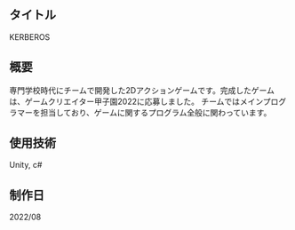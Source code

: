 ## タイトル
KERBEROS

## 概要
専門学校時代にチームで開発した2Dアクションゲームです。完成したゲームは、ゲームクリエイター甲子園2022に応募しました。
チームではメインプログラマーを担当しており、ゲームに関するプログラム全般に関わっています。

## 使用技術
Unity, c#

## 制作日
2022/08
